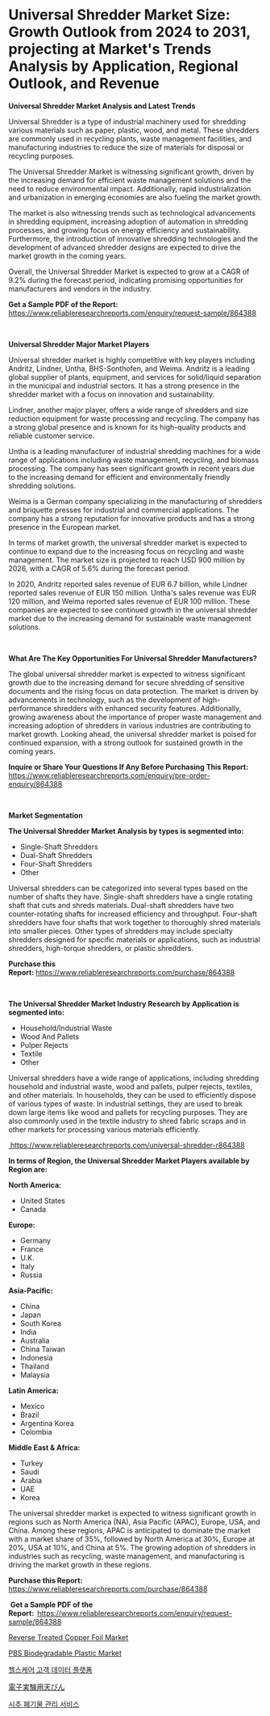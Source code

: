 <p><h1>Universal Shredder Market Size: Growth Outlook from 2024 to 2031, projecting at Market's Trends Analysis by Application, Regional Outlook, and Revenue</h1></p><p><strong>Universal Shredder Market Analysis and Latest Trends</strong></p>
<p><p>Universal Shredder is a type of industrial machinery used for shredding various materials such as paper, plastic, wood, and metal. These shredders are commonly used in recycling plants, waste management facilities, and manufacturing industries to reduce the size of materials for disposal or recycling purposes.</p><p>The Universal Shredder Market is witnessing significant growth, driven by the increasing demand for efficient waste management solutions and the need to reduce environmental impact. Additionally, rapid industrialization and urbanization in emerging economies are also fueling the market growth.</p><p>The market is also witnessing trends such as technological advancements in shredding equipment, increasing adoption of automation in shredding processes, and growing focus on energy efficiency and sustainability. Furthermore, the introduction of innovative shredding technologies and the development of advanced shredder designs are expected to drive the market growth in the coming years.</p><p>Overall, the Universal Shredder Market is expected to grow at a CAGR of 9.2% during the forecast period, indicating promising opportunities for manufacturers and vendors in the industry.</p></p>
<p><strong>Get a Sample PDF of the Report:&nbsp;</strong> <a href="https://www.reliableresearchreports.com/enquiry/request-sample/864388">https://www.reliableresearchreports.com/enquiry/request-sample/864388</a></p>
<p>&nbsp;</p>
<p><strong>Universal Shredder Major Market Players</strong></p>
<p><p>Universal shredder market is highly competitive with key players including Andritz, Lindner, Untha, BHS-Sonthofen, and Weima. Andritz is a leading global supplier of plants, equipment, and services for solid/liquid separation in the municipal and industrial sectors. It has a strong presence in the shredder market with a focus on innovation and sustainability.</p><p>Lindner, another major player, offers a wide range of shredders and size reduction equipment for waste processing and recycling. The company has a strong global presence and is known for its high-quality products and reliable customer service.</p><p>Untha is a leading manufacturer of industrial shredding machines for a wide range of applications including waste management, recycling, and biomass processing. The company has seen significant growth in recent years due to the increasing demand for efficient and environmentally friendly shredding solutions.</p><p>Weima is a German company specializing in the manufacturing of shredders and briquette presses for industrial and commercial applications. The company has a strong reputation for innovative products and has a strong presence in the European market.</p><p>In terms of market growth, the universal shredder market is expected to continue to expand due to the increasing focus on recycling and waste management. The market size is projected to reach USD 900 million by 2026, with a CAGR of 5.6% during the forecast period.</p><p>In 2020, Andritz reported sales revenue of EUR 6.7 billion, while Lindner reported sales revenue of EUR 150 million. Untha's sales revenue was EUR 120 million, and Weima reported sales revenue of EUR 100 million. These companies are expected to see continued growth in the universal shredder market due to the increasing demand for sustainable waste management solutions.</p></p>
<p>&nbsp;</p>
<p><strong>What Are The Key Opportunities For Universal Shredder Manufacturers?</strong></p>
<p><p>The global universal shredder market is expected to witness significant growth due to the increasing demand for secure shredding of sensitive documents and the rising focus on data protection. The market is driven by advancements in technology, such as the development of high-performance shredders with enhanced security features. Additionally, growing awareness about the importance of proper waste management and increasing adoption of shredders in various industries are contributing to market growth. Looking ahead, the universal shredder market is poised for continued expansion, with a strong outlook for sustained growth in the coming years.</p></p>
<p><strong>Inquire or Share Your Questions If Any Before Purchasing This Report:</strong> <a href="https://www.reliableresearchreports.com/enquiry/pre-order-enquiry/864388">https://www.reliableresearchreports.com/enquiry/pre-order-enquiry/864388</a></p>
<p>&nbsp;</p>
<p><strong>Market Segmentation</strong></p>
<p><strong>The Universal Shredder Market Analysis by types is segmented into:</strong></p>
<p><ul><li>Single-Shaft Shredders</li><li>Dual-Shaft Shredders</li><li>Four-Shaft Shredders</li><li>Other</li></ul></p>
<p><p>Universal shredders can be categorized into several types based on the number of shafts they have. Single-shaft shredders have a single rotating shaft that cuts and shreds materials. Dual-shaft shredders have two counter-rotating shafts for increased efficiency and throughput. Four-shaft shredders have four shafts that work together to thoroughly shred materials into smaller pieces. Other types of shredders may include specialty shredders designed for specific materials or applications, such as industrial shredders, high-torque shredders, or plastic shredders.</p></p>
<p><strong>Purchase this Report:&nbsp;</strong><a href="https://www.reliableresearchreports.com/purchase/864388">https://www.reliableresearchreports.com/purchase/864388</a></p>
<p>&nbsp;</p>
<p><strong>The Universal Shredder Market Industry Research by Application is segmented into:</strong></p>
<p><ul><li>Household/Industrial Waste</li><li>Wood And Pallets</li><li>Pulper Rejects</li><li>Textile</li><li>Other</li></ul></p>
<p><p>Universal shredders have a wide range of applications, including shredding household and industrial waste, wood and pallets, pulper rejects, textiles, and other materials. In households, they can be used to efficiently dispose of various types of waste. In industrial settings, they are used to break down large items like wood and pallets for recycling purposes. They are also commonly used in the textile industry to shred fabric scraps and in other markets for processing various materials efficiently.</p></p>
<p><a href="https://www.reliableresearchreports.com/universal-shredder-r864388">&nbsp;https://www.reliableresearchreports.com/universal-shredder-r864388</a></p>
<p><strong>In terms of Region, the Universal Shredder Market Players available by Region are:</strong></p>
<p>
    <p> <strong> North America: </strong>
        <ul>
            <li>United States</li>
            <li>Canada</li>
        </ul>
        </p> 
    <p> <strong> Europe: </strong>
        <ul>
            <li>Germany</li>
            <li>France</li>
            <li>U.K.</li>
            <li>Italy</li>
            <li>Russia</li>
        </ul>
        </p> 
    <p> <strong> Asia-Pacific: </strong>
        <ul>
            <li>China</li>
            <li>Japan</li>
            <li>South Korea</li>
            <li>India</li>
            <li>Australia</li>
            <li>China Taiwan</li>
            <li>Indonesia</li>
            <li>Thailand</li>
            <li>Malaysia</li>
        </ul>
        </p> 
    <p> <strong> Latin America: </strong>
        <ul>
            <li>Mexico</li>
            <li>Brazil</li>
            <li>Argentina Korea</li>
            <li>Colombia</li>
        </ul>
        </p> 
    <p> <strong> Middle East & Africa: </strong>
        <ul>
            <li>Turkey</li>
            <li>Saudi</li>
            <li>Arabia</li>
            <li>UAE</li>
            <li>Korea</li>
        </ul>
    </p>
    </p>
<p><p>The universal shredder market is expected to witness significant growth in regions such as North America (NA), Asia Pacific (APAC), Europe, USA, and China. Among these regions, APAC is anticipated to dominate the market with a market share of 35%, followed by North America at 30%, Europe at 20%, USA at 10%, and China at 5%. The growing adoption of shredders in industries such as recycling, waste management, and manufacturing is driving the market growth in these regions.</p></p>
<p><strong>Purchase this Report: </strong><a href="https://www.reliableresearchreports.com/purchase/864388">https://www.reliableresearchreports.com/purchase/864388</a></p>
<p>&nbsp;<strong>Get a Sample PDF of the Report:&nbsp;&nbsp;</strong><a href="https://www.reliableresearchreports.com/enquiry/request-sample/864388">https://www.reliableresearchreports.com/enquiry/request-sample/864388</a></p>
<p><strong></strong></p>
<p><p><a href="https://issuu.com/reportprime-2/docs/reverse-treated-copper-foil-market-size-2030.pptx">Reverse Treated Copper Foil Market</a></p><p><a href="https://issuu.com/reportprime-2/docs/pbs-biodegradable-plastic-market-size-2030.pptx">PBS Biodegradable Plastic Market</a></p><p><a href="https://github.com/vs10l4sfg5c/Market-Research-Report-List-1/blob/main/781647530199.md">헬스케어 고객 데이터 플랫폼</a></p><p><a href="https://github.com/LeanneBruen2023/Market-Research-Report-List-1/blob/main/795119632965.md">電子実験用天びん</a></p><p><a href="https://github.com/Skyleitney456456/Market-Research-Report-List-1/blob/main/123557830200.md">시추 폐기물 관리 서비스</a></p></p>